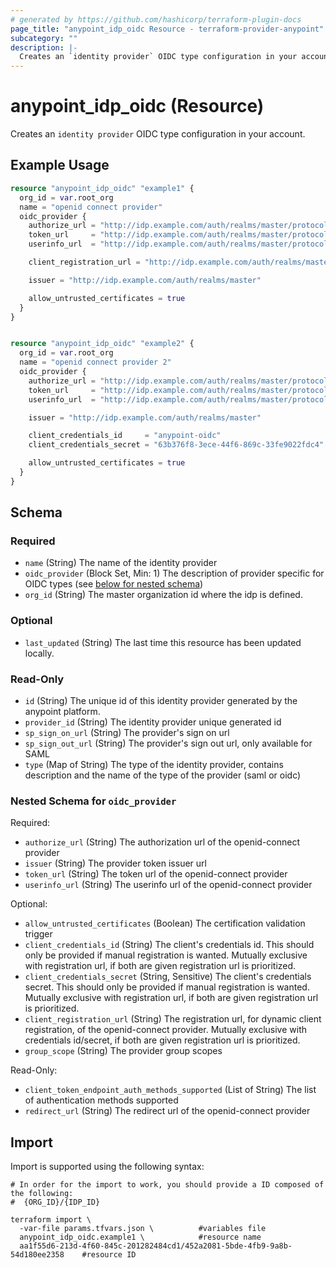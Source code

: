 ```yaml
---
# generated by https://github.com/hashicorp/terraform-plugin-docs
page_title: "anypoint_idp_oidc Resource - terraform-provider-anypoint"
subcategory: ""
description: |-
  Creates an `identity provider` OIDC type configuration in your account.
---
```


# anypoint_idp_oidc (Resource)

Creates an `identity provider` OIDC type configuration in your account.

## Example Usage

```terraform
resource "anypoint_idp_oidc" "example1" {
  org_id = var.root_org
  name = "openid connect provider"
  oidc_provider {
    authorize_url = "http://idp.example.com/auth/realms/master/protocol/openid-connect/auth"
    token_url     = "http://idp.example.com/auth/realms/master/protocol/openid-connect/token"
    userinfo_url  = "http://idp.example.com/auth/realms/master/protocol/openid-connect/userinfo"

    client_registration_url = "http://idp.example.com/auth/realms/master/clients-registrations/openid-connect"

    issuer = "http://idp.example.com/auth/realms/master"

    allow_untrusted_certificates = true
  }
}


resource "anypoint_idp_oidc" "example2" {
  org_id = var.root_org
  name = "openid connect provider 2"
  oidc_provider {
    authorize_url = "http://idp.example.com/auth/realms/master/protocol/openid-connect/auth"
    token_url     = "http://idp.example.com/auth/realms/master/protocol/openid-connect/token"
    userinfo_url  = "http://idp.example.com/auth/realms/master/protocol/openid-connect/userinfo"

    issuer = "http://idp.example.com/auth/realms/master"

    client_credentials_id     = "anypoint-oidc"
    client_credentials_secret = "63b376f8-3ece-44f6-869c-33fe9022fdc4"

    allow_untrusted_certificates = true
  }
}
```

<!-- schema generated by tfplugindocs -->
## Schema

### Required

- `name` (String) The name of the identity provider
- `oidc_provider` (Block Set, Min: 1) The description of provider specific for OIDC types (see [below for nested schema](#nestedblock--oidc_provider))
- `org_id` (String) The master organization id where the idp is defined.

### Optional

- `last_updated` (String) The last time this resource has been updated locally.

### Read-Only

- `id` (String) The unique id of this identity provider generated by the anypoint platform.
- `provider_id` (String) The identity provider unique generated id
- `sp_sign_on_url` (String) The provider's sign on url
- `sp_sign_out_url` (String) The provider's sign out url, only available for SAML
- `type` (Map of String) The type of the identity provider, contains description and the name of the type of the provider (saml or oidc)

<a id="nestedblock--oidc_provider"></a>
### Nested Schema for `oidc_provider`

Required:

- `authorize_url` (String) The authorization url of the openid-connect provider
- `issuer` (String) The provider token issuer url
- `token_url` (String) The token url of the openid-connect provider
- `userinfo_url` (String) The userinfo url of the openid-connect provider

Optional:

- `allow_untrusted_certificates` (Boolean) The certification validation trigger
- `client_credentials_id` (String) The client's credentials id. This should only be provided if manual registration is wanted. Mutually exclusive with registration url, if both are given registration url is prioritized.
- `client_credentials_secret` (String, Sensitive) The client's credentials secret. This should only be provided if manual registration is wanted. Mutually exclusive with registration url, if both are given registration url is prioritized.
- `client_registration_url` (String) The registration url, for dynamic client registration, of the openid-connect provider. Mutually exclusive with credentials id/secret, if both are given registration url is prioritized.
- `group_scope` (String) The provider group scopes

Read-Only:

- `client_token_endpoint_auth_methods_supported` (List of String) The list of authentication methods supported
- `redirect_url` (String) The redirect url of the openid-connect provider

## Import

Import is supported using the following syntax:

```shell
# In order for the import to work, you should provide a ID composed of the following:
#  {ORG_ID}/{IDP_ID}

terraform import \
  -var-file params.tfvars.json \          #variables file
  anypoint_idp_oidc.example1 \            #resource name
  aa1f55d6-213d-4f60-845c-201282484cd1/452a2081-5bde-4fb9-9a8b-54d180ee2358    #resource ID
```
